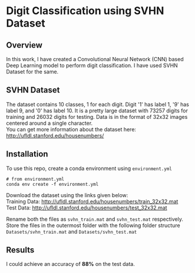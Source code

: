 # Digit Classification using SVHN Dataset

## Overview
In this work, I have created a Convolutional Neural Network (CNN) based Deep Learning model to perform digit classification. I have used SVHN Dataset for the same.

## SVHN Dataset
The dataset contains 10 classes, 1 for each digit. Digit '1' has label 1, '9' has label 9, and '0' has label 10. It is a pretty large dataset with 73257 digits for training and 26032 digits for testing. Data is in the format of 32x32 images centered around a single character.  
You can get more information about the dataset here: http://ufldl.stanford.edu/housenumbers/

## Installation
To use this repo, create a conda environment using ```environment.yml```

```
# from environment.yml
conda env create -f environment.yml
```

Download the dataset using the links given below:  
Training Data: http://ufldl.stanford.edu/housenumbers/train_32x32.mat  
Test Data: http://ufldl.stanford.edu/housenumbers/test_32x32.mat  

Rename both the files as ```svhn_train.mat``` and ```svhn_test.mat``` respectively.
Store the files in the outermost folder with the following folder structure ```Datasets/svhn_train.mat``` and ```Datasets/svhn_test.mat```

## Results
I could achieve an accuracy of **88%** on the test data.
